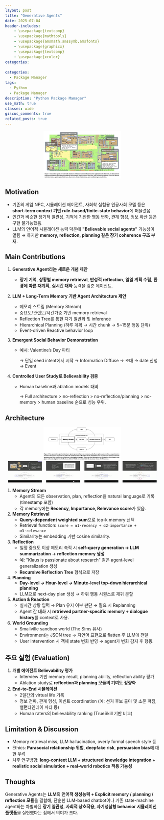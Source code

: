 ```yaml
---
layout: post
title: "Generative Agents"
date: 2025-07-04
header-includes:
    - \usepackage{textcomp}
    - \usepackage{mathtools}
    - \usepackage{amsmath,amssymb,amsfonts}
    - \usepackage{graphicx}
    - \usepackage{textcomp}
    - \usepackage{xcolor}
categories:

categories:
  - Package Manager
tags:
  - Python
  - Package Manager
description: "Python Package Manager"
use_math: true
classes: wide
giscus_comments: true
related_posts: true
---
```


<div style="text-align: center;">
    <img src="/assets/img/ga/overview.png" style="max-width: 50%; height: auto;" />
</div>

## Motivation

- 기존의 게임 NPC, 시뮬레이션 에이전트, 사회학 실험용 인공사회 모델 등은 **short-term context 기반 rule-based/finite-state behavior**에 머물렀음.
- 인간과 비슷한 장기적 일관성, 기억에 기반한 행동 변화, 관계 형성, 정보 확산 등은 구현 불가능했음.
- LLM의 언어적 시뮬레이션 능력 덕분에 **"Believable social agents"** 가능성이 열림 → 하지만 **memory, reflection, planning 같은 장기 coherence 구조 부재**.


## Main Contributions

1. **Generative Agent라는 새로운 개념 제안**
    - **장기 기억**, **상황별 memory retrieval**, **반성적 reflection**, **일일 계획 수립**, **환경에 따른 재계획**, **실시간 대화** 능력을 갖춘 에이전트.
2. **LLM + Long-Term Memory 기반 Agent Architecture 제안**
    - 메모리 스트림 (Memory Stream)
    - 중요도/관련도/시간가중 기반 memory retrieval
    - Reflection Tree를 통한 자기 일반화 및 inference
    - Hierarchical Planning (하루 계획 → 시간 chunk → 5~15분 행동 단위)
    - Event-driven Reactive behavior loop
3. **Emergent Social Behavior Demonstration**
    - 예시: Valentine’s Day 파티
        
        → 단일 seed intent에서 시작 → Information Diffuse → 초대 → date 신청 → Event
        
4. **Controlled User Study로 Believability 검증**
    - Human baseline과 ablation models 대비
        
        → Full architecture > no-reflection > no-reflection/planning > no-memory > human baseline 순으로 성능 우위.
        


## Architecture

<div style="text-align: center;">
    <img src="/assets/img/ga/architecture.png" style="max-width: 50%; height: auto;" />
</div>

<div style="text-align: center;">
    <img src="/assets/img/ga/memory_1.png" style="max-width: 22%; height: auto; margin: 0 1%;" />
    <img src="/assets/img/ga/memory_2.png" style="max-width: 22%; height: auto; margin: 0 1%;" />
    <img src="/assets/img/ga/memory_3.png" style="max-width: 22%; height: auto; margin: 0 1%;" />
    <img src="/assets/img/ga/memory_4.png" style="max-width: 22%; height: auto; margin: 0 1%;" />
</div>

1. **Memory Stream**
    - Agent의 모든 observation, plan, reflection을 natural language로 기록 (timestamp 포함)
    - 각 memory에는 **Recency, Importance, Relevance score**가 있음.
2. **Memory Retrieval**
    - **Query-dependent weighted sum**으로 top-k memory 선택
    - Retrieval function: `score = α1·recency + α2·importance + α3·relevance`
    - Similarity는 embedding 기반 cosine similarity.
3. **Reflection**
    - 일정 중요도 이상 메모리 축적 시 **self-query generation → LLM summarization → reflection memory 생성**
    - 예: "Klaus is passionate about research" 같은 agent-level generalization 생성
    - **Recursive Reflection Tree** 형식으로 저장
4. **Planning**
    - **Day-level → Hour-level → Minute-level top-down hierarchical planning**
    - LLM으로 next-day plan 생성 → 하위 행동 시퀀스로 재귀 분할
5. **Action & Reaction**
    - 실시간 상황 입력 → Plan 유지 여부 판단 → 필요 시 Replanning
    - Agent 간 대화 시 **retrieved partner-specific memory + dialogue history**를 context로 사용.
6. **World Grounding**
    - Smallville sandbox world (The Sims 유사)
    - Environment는 JSON tree → 자연어 표현으로 flatten 후 LLM에 전달
    - User intervention 시 객체 state 변화 반영 → agent가 변화 감지 후 행동.


## 주요 실험 (Evaluation)

1. **개별 에이전트 Believability 평가**
    - Interview 기반 memory recall, planning ability, reflection ability 평가
    - Ablation study로 **reflection과 planning 모듈의 기여도 정량화**
2. **End-to-End 시뮬레이션**
    - 2일간의 virtual life 기록
    - 정보 전파, 관계 형성, 이벤트 coordination (예: 선거 후보 출마 및 소문 퍼짐, 밸런타인데이 파티 등)
    - Human raters의 believability ranking (TrueSkill 기반 비교)


## Limitation & Discussion

- Memory retrieval miss, LLM hallucination, overly formal speech style 등
- Ethics: **Parasocial relationship 위험**, **deepfake risk**, **persuasion bias**에 대한 우려
- 차후 연구방향: **long-context LLM + structured knowledge integration + realistic social simulation + real-world robotics 적용 가능성**


## Thoughts

Generative Agents는 **LLM의 언어적 생성능력 + Explicit memory / planning / reflection 모듈**을 결합해, 단순한 LLM-based chatbot이나 기존 state-machine agent와는 차별화된 **장기 일관성, 사회적 상호작용, 자기성찰형 behavior 시뮬레이션 플랫폼**을 실현했다는 점에서 의미가 크다.